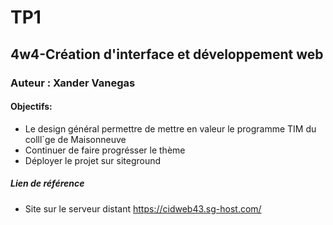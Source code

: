 # TP1
## 4w4-Création d'interface et développement web
### Auteur : Xander Vanegas

#### Objectifs: 
-  Le design général permettre de mettre en valeur le programme TIM du colll`ge de Maisonneuve
-  Continuer de faire progrésser le thème
-  Déployer le projet sur siteground


##### Lien de référence
- Site sur le serveur distant 
https://cidweb43.sg-host.com/